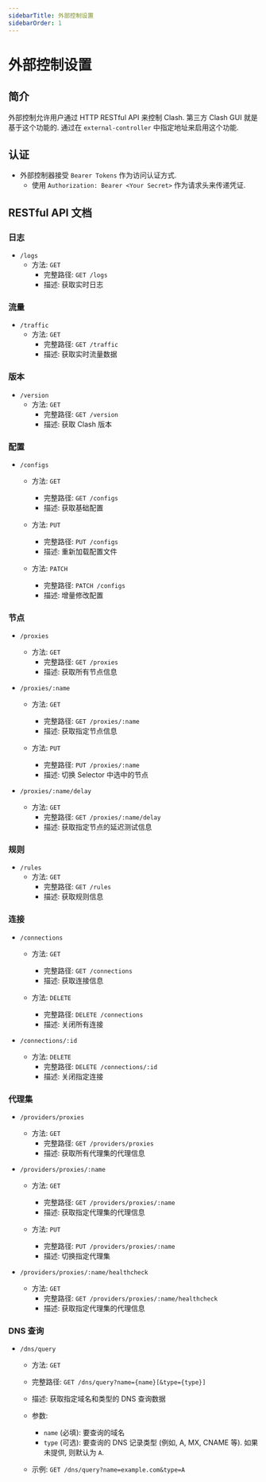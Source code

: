 ```yaml
---
sidebarTitle: 外部控制设置
sidebarOrder: 1
---
```


# 外部控制设置

## 简介

外部控制允许用户通过 HTTP RESTful API 来控制 Clash. 第三方 Clash GUI 就是基于这个功能的. 通过在 `external-controller` 中指定地址来启用这个功能.

## 认证

- 外部控制器接受 `Bearer Tokens` 作为访问认证方式.
  - 使用 `Authorization: Bearer <Your Secret>` 作为请求头来传递凭证.

## RESTful API 文档

### 日志

- `/logs`
  - 方法: `GET`
    - 完整路径: `GET /logs`
    - 描述: 获取实时日志

### 流量

- `/traffic`
  - 方法: `GET`
    - 完整路径: `GET /traffic`
    - 描述: 获取实时流量数据

### 版本

- `/version`
  - 方法: `GET`
    - 完整路径: `GET /version`
    - 描述: 获取 Clash 版本

### 配置

- `/configs`
  - 方法: `GET`
    - 完整路径: `GET /configs`
    - 描述: 获取基础配置

  - 方法: `PUT`
    - 完整路径: `PUT /configs`
    - 描述: 重新加载配置文件

  - 方法: `PATCH`
    - 完整路径: `PATCH /configs`
    - 描述: 增量修改配置

### 节点

- `/proxies`
  - 方法: `GET`
    - 完整路径: `GET /proxies`
    - 描述: 获取所有节点信息

- `/proxies/:name`
  - 方法: `GET`
    - 完整路径: `GET /proxies/:name`
    - 描述: 获取指定节点信息

  - 方法: `PUT`
    - 完整路径: `PUT /proxies/:name`
    - 描述: 切换 Selector 中选中的节点

- `/proxies/:name/delay`
  - 方法: `GET`
    - 完整路径: `GET /proxies/:name/delay`
    - 描述: 获取指定节点的延迟测试信息

### 规则

- `/rules`
  - 方法: `GET`
    - 完整路径: `GET /rules`
    - 描述: 获取规则信息

### 连接

- `/connections`
  - 方法: `GET`
    - 完整路径: `GET /connections`
    - 描述: 获取连接信息

  - 方法: `DELETE`
    - 完整路径: `DELETE /connections`
    - 描述: 关闭所有连接

- `/connections/:id`
  - 方法: `DELETE`
    - 完整路径: `DELETE /connections/:id`
    - 描述: 关闭指定连接

### 代理集

- `/providers/proxies`
  - 方法: `GET`
    - 完整路径: `GET /providers/proxies`
    - 描述: 获取所有代理集的代理信息

- `/providers/proxies/:name`
  - 方法: `GET`
    - 完整路径: `GET /providers/proxies/:name`
    - 描述: 获取指定代理集的代理信息

  - 方法: `PUT`
    - 完整路径: `PUT /providers/proxies/:name`
    - 描述: 切换指定代理集

- `/providers/proxies/:name/healthcheck`
  - 方法: `GET`
    - 完整路径: `GET /providers/proxies/:name/healthcheck`
    - 描述: 获取指定代理集的代理信息

### DNS 查询

- `/dns/query`
  - 方法: `GET`
  - 完整路径: `GET /dns/query?name={name}[&type={type}]`
  - 描述: 获取指定域名和类型的 DNS 查询数据
  - 参数:
    - `name` (必填): 要查询的域名
    - `type` (可选): 要查询的 DNS 记录类型 (例如, A, MX, CNAME 等). 如果未提供, 则默认为 `A`.

  - 示例: `GET /dns/query?name=example.com&type=A`
